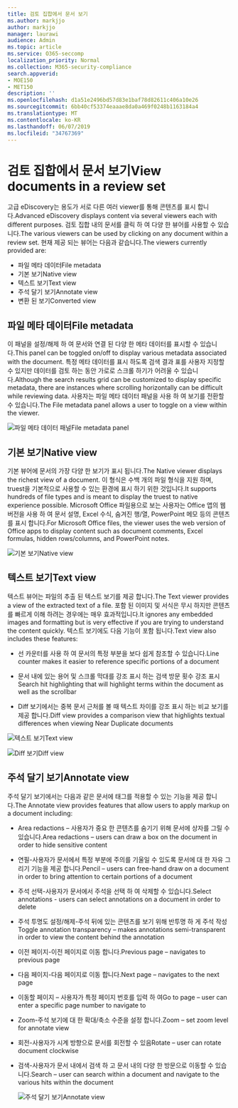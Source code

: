 ```yaml
---
title: 검토 집합에서 문서 보기
ms.author: markjjo
author: markjjo
manager: laurawi
audience: Admin
ms.topic: article
ms.service: O365-seccomp
localization_priority: Normal
ms.collection: M365-security-compliance
search.appverid:
- MOE150
- MET150
description: ''
ms.openlocfilehash: d1a51e2496bd57d83e1baf78d82611c406a10e26
ms.sourcegitcommit: 6bb40cf53374eaaae8da0a469f0248b1163184a4
ms.translationtype: MT
ms.contentlocale: ko-KR
ms.lasthandoff: 06/07/2019
ms.locfileid: "34767369"
---
```

# <a name="view-documents-in-a-review-set"></a><span data-ttu-id="c8340-102">검토 집합에서 문서 보기</span><span class="sxs-lookup"><span data-stu-id="c8340-102">View documents in a review set</span></span>

<span data-ttu-id="c8340-103">고급 eDiscovery는 용도가 서로 다른 여러 viewer를 통해 콘텐츠를 표시 합니다.</span><span class="sxs-lookup"><span data-stu-id="c8340-103">Advanced eDiscovery displays content via several viewers each with different purposes.</span></span> <span data-ttu-id="c8340-104">검토 집합 내의 문서를 클릭 하 여 다양 한 뷰어를 사용할 수 있습니다.</span><span class="sxs-lookup"><span data-stu-id="c8340-104">The various viewers can be used by clicking on any document within a review set.</span></span> <span data-ttu-id="c8340-105">현재 제공 되는 뷰어는 다음과 같습니다.</span><span class="sxs-lookup"><span data-stu-id="c8340-105">The viewers currently provided are:</span></span>

- <span data-ttu-id="c8340-106">파일 메타 데이터</span><span class="sxs-lookup"><span data-stu-id="c8340-106">File metadata</span></span>
- <span data-ttu-id="c8340-107">기본 보기</span><span class="sxs-lookup"><span data-stu-id="c8340-107">Native view</span></span>
- <span data-ttu-id="c8340-108">텍스트 보기</span><span class="sxs-lookup"><span data-stu-id="c8340-108">Text view</span></span>
- <span data-ttu-id="c8340-109">주석 달기 보기</span><span class="sxs-lookup"><span data-stu-id="c8340-109">Annotate view</span></span>
- <span data-ttu-id="c8340-110">변환 된 보기</span><span class="sxs-lookup"><span data-stu-id="c8340-110">Converted view</span></span>

## <a name="file-metadata"></a><span data-ttu-id="c8340-111">파일 메타 데이터</span><span class="sxs-lookup"><span data-stu-id="c8340-111">File metadata</span></span>

<span data-ttu-id="c8340-112">이 패널을 설정/해제 하 여 문서와 연결 된 다양 한 메타 데이터를 표시할 수 있습니다.</span><span class="sxs-lookup"><span data-stu-id="c8340-112">This panel can be toggled on/off to display various metadata associated with the document.</span></span> <span data-ttu-id="c8340-113">특정 메타 데이터를 표시 하도록 검색 결과 표를 사용자 지정할 수 있지만 데이터를 검토 하는 동안 가로로 스크롤 하기가 어려울 수 있습니다.</span><span class="sxs-lookup"><span data-stu-id="c8340-113">Although the search results grid can be customized to display specific metadata, there are instances where scrolling horizontally can be difficult while reviewing data.</span></span> <span data-ttu-id="c8340-114">사용자는 파일 메타 데이터 패널을 사용 하 여 보기를 전환할 수 있습니다.</span><span class="sxs-lookup"><span data-stu-id="c8340-114">The File metadata panel allows a user to toggle on a view within the viewer.</span></span>

![<span data-ttu-id="c8340-115">파일 메타 데이터 패널</span><span class="sxs-lookup"><span data-stu-id="c8340-115">File metadata panel</span></span>
](../media/Reviewimage2.png)

## <a name="native-view"></a><span data-ttu-id="c8340-116">기본 보기</span><span class="sxs-lookup"><span data-stu-id="c8340-116">Native view</span></span>

<span data-ttu-id="c8340-117">기본 뷰어에 문서의 가장 다양 한 보기가 표시 됩니다.</span><span class="sxs-lookup"><span data-stu-id="c8340-117">The Native viewer displays the richest view of a document.</span></span> <span data-ttu-id="c8340-118">이 형식은 수백 개의 파일 형식을 지원 하며, truest을 기본적으로 사용할 수 있는 환경에 표시 하기 위한 것입니다.</span><span class="sxs-lookup"><span data-stu-id="c8340-118">It supports hundreds of file types and is meant to display the truest to native experience possible.</span></span> <span data-ttu-id="c8340-119">Microsoft Office 파일용으로 보는 사용자는 Office 앱의 웹 버전을 사용 하 여 문서 설명, Excel 수식, 숨겨진 행/열, PowerPoint 메모 등의 콘텐츠를 표시 합니다.</span><span class="sxs-lookup"><span data-stu-id="c8340-119">For Microsoft Office files, the viewer uses the web version of Office apps to display content such as document comments, Excel formulas, hidden rows/columns, and PowerPoint notes.</span></span>

![<span data-ttu-id="c8340-120">기본 보기</span><span class="sxs-lookup"><span data-stu-id="c8340-120">Native view</span></span>
](../media/Reviewimage3.png)

## <a name="text-view"></a><span data-ttu-id="c8340-121">텍스트 보기</span><span class="sxs-lookup"><span data-stu-id="c8340-121">Text view</span></span>

<span data-ttu-id="c8340-122">텍스트 뷰어는 파일의 추출 된 텍스트 보기를 제공 합니다.</span><span class="sxs-lookup"><span data-stu-id="c8340-122">The Text viewer provides a view of the extracted text of a file.</span></span> <span data-ttu-id="c8340-123">포함 된 이미지 및 서식은 무시 하지만 콘텐츠를 빠르게 이해 하려는 경우에는 매우 효과적입니다.</span><span class="sxs-lookup"><span data-stu-id="c8340-123">It ignores any embedded images and formatting but is very effective if you are trying to understand the content quickly.</span></span> <span data-ttu-id="c8340-124">텍스트 보기에도 다음 기능이 포함 됩니다.</span><span class="sxs-lookup"><span data-stu-id="c8340-124">Text view also includes these features:</span></span>

  - <span data-ttu-id="c8340-125">선 카운터를 사용 하 여 문서의 특정 부분을 보다 쉽게 참조할 수 있습니다.</span><span class="sxs-lookup"><span data-stu-id="c8340-125">Line counter makes it easier to reference specific portions of a document</span></span>

  - <span data-ttu-id="c8340-126">문서 내에 있는 용어 및 스크롤 막대를 강조 표시 하는 검색 방문 횟수 강조 표시</span><span class="sxs-lookup"><span data-stu-id="c8340-126">Search hit highlighting that will highlight terms within the document as well as the scrollbar</span></span>

  - <span data-ttu-id="c8340-127">Diff 보기에서는 중복 문서 근처를 볼 때 텍스트 차이를 강조 표시 하는 비교 보기를 제공 합니다.</span><span class="sxs-lookup"><span data-stu-id="c8340-127">Diff view provides a comparison view that highlights textual differences when viewing Near Duplicate documents</span></span>

![<span data-ttu-id="c8340-128">텍스트 보기</span><span class="sxs-lookup"><span data-stu-id="c8340-128">Text view</span></span>
](../media/Reviewimage4.png)

![<span data-ttu-id="c8340-129">Diff 보기</span><span class="sxs-lookup"><span data-stu-id="c8340-129">Diff view</span></span>
](../media/Reviewimage5.png)

## <a name="annotate-view"></a><span data-ttu-id="c8340-130">주석 달기 보기</span><span class="sxs-lookup"><span data-stu-id="c8340-130">Annotate view</span></span>

<span data-ttu-id="c8340-131">주석 달기 보기에서는 다음과 같은 문서에 태그를 적용할 수 있는 기능을 제공 합니다.</span><span class="sxs-lookup"><span data-stu-id="c8340-131">The Annotate view provides features that allow users to apply markup on a document including:</span></span>

  - <span data-ttu-id="c8340-132">Area redactions – 사용자가 중요 한 콘텐츠를 숨기기 위해 문서에 상자를 그릴 수 있습니다.</span><span class="sxs-lookup"><span data-stu-id="c8340-132">Area redactions – users can draw a box on the document in order to hide sensitive content</span></span>

  - <span data-ttu-id="c8340-133">연필-사용자가 문서에서 특정 부분에 주의를 기울일 수 있도록 문서에 대 한 자유 그리기 기능을 제공 합니다.</span><span class="sxs-lookup"><span data-stu-id="c8340-133">Pencil – users can free-hand draw on a document in order to bring attention to certain portions of a document</span></span>

  - <span data-ttu-id="c8340-134">주석 선택-사용자가 문서에서 주석을 선택 하 여 삭제할 수 있습니다.</span><span class="sxs-lookup"><span data-stu-id="c8340-134">Select annotations - users can select annotations on a document in order to delete</span></span>

  - <span data-ttu-id="c8340-135">주석 투명도 설정/해제-주석 뒤에 있는 콘텐츠를 보기 위해 반투명 하 게 주석 작성</span><span class="sxs-lookup"><span data-stu-id="c8340-135">Toggle annotation transparency – makes annotations semi-transparent in order to view the content behind the annotation</span></span>

  - <span data-ttu-id="c8340-136">이전 페이지-이전 페이지로 이동 합니다.</span><span class="sxs-lookup"><span data-stu-id="c8340-136">Previous page – navigates to previous page</span></span>

  - <span data-ttu-id="c8340-137">다음 페이지-다음 페이지로 이동 합니다.</span><span class="sxs-lookup"><span data-stu-id="c8340-137">Next page – navigates to the next page</span></span>

  - <span data-ttu-id="c8340-138">이동할 페이지 – 사용자가 특정 페이지 번호를 입력 하 여</span><span class="sxs-lookup"><span data-stu-id="c8340-138">Go to page – user can enter a specific page number to navigate to</span></span>

  - <span data-ttu-id="c8340-139">Zoom-주석 보기에 대 한 확대/축소 수준을 설정 합니다.</span><span class="sxs-lookup"><span data-stu-id="c8340-139">Zoom – set zoom level for annotate view</span></span>

  - <span data-ttu-id="c8340-140">회전-사용자가 시계 방향으로 문서를 회전할 수 있음</span><span class="sxs-lookup"><span data-stu-id="c8340-140">Rotate – user can rotate document clockwise</span></span>

  - <span data-ttu-id="c8340-141">검색-사용자가 문서 내에서 검색 하 고 문서 내의 다양 한 방문으로 이동할 수 있습니다.</span><span class="sxs-lookup"><span data-stu-id="c8340-141">Search – user can search within a document and navigate to the various hits within the document</span></span>
    
    ![<span data-ttu-id="c8340-142">주석 달기 보기</span><span class="sxs-lookup"><span data-stu-id="c8340-142">Annotate view</span></span>
    ](../media/Reviewimage1.png)